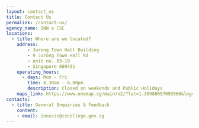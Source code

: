 ```yaml
---
layout: contact_us
title: Contact Us
permalink: /contact-us/
agency_name: INN x CSC
locations:
  - title: Where are we located?
    address:
        - Jurong Town Hall Building  
        - 9 Jurong Town Hall Rd
        - unit no. 03-19
        - Singapore 609431
    operating_hours:
      - days: Mon - Fri
        time: 8.30am - 6.00pm
        description: Closed on weekends and Public Holidays
    maps_link: https://www.onemap.sg/main/v2/?lat=1.30980057093966&lng=103.791873092511
contacts:
  - title: General Enquiries & Feedback
    content:
    - email: innxcsc@cscollege.gov.sg
---
```

